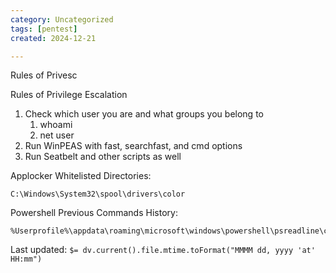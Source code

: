 ```yaml
---
category: Uncategorized
tags: [pentest]
created: 2024-12-21

---
```

Rules of Privesc

Rules of Privilege Escalation

1. Check which user you are and what groups you belong to
   1) whoami
   2) net user <username>
2. Run WinPEAS with fast, searchfast, and cmd options
3. Run Seatbelt and other scripts as well

Applocker Whitelisted Directories:

~~~
C:\Windows\System32\spool\drivers\color
~~~

Powershell Previous Commands History:

~~~
%Userprofile%\appdata\roaming\microsoft\windows\powershell\psreadline\consolehost_history.txt
~~~


Last updated: `$= dv.current().file.mtime.toFormat("MMMM dd, yyyy 'at' HH:mm")`
